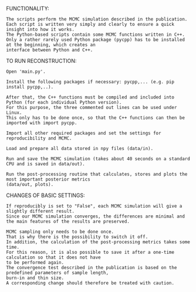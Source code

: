FUNCTIONALITY:

    The scripts perform the MCMC simulation described in the publication.
    Each script is written very simply and clearly to ensure a quick insight into how it works.
    The Python-based scripts contain some MCMC functions written in C++. 
    Only a rather rarely used Python package (pycpp) has to be installed at the beginning, which creates an 
    interface between Python and C++.


TO RUN RECONSTRUCTION:

    Open 'main.py'.
    
    Install the following packages if necessary: pycpp,... (e.g. pip install pycpp,..).
    
    After that, the C++ functions must be compiled and included into Python (for each individual Python version).
    For this purpose, the three commented out lines can be used under Linux.
    This only has to be done once, so that the C++ functions can then be imported with import pycpp.

    Import all other required packages and set the settings for reproducibility and MCMC.
    
    Load and prepare all data stored in npy files (data/in).

    Run and save the MCMC simulation (takes about 40 seconds on a standard CPU and is saved in data/out).

    Run the post-processing routine that calculates, stores and plots the most important posterior metrics 
    (data/out, plots).

CHANGES OF BASIC SETTINGS:

    If reproducibly is set to "False", each MCMC simulation will give a slightly different result.
    Since our MCMC simulation converges, the differences are minimal and the main features of the results are preserved.
    
    MCMC sampling only needs to be done once.
    That is why there is the possibility to switch it off.
    In addition, the calculation of the post-processing metrics takes some time.
    For this reason, it is also possible to save it after a one-time calculation so that it does not have 
    to be performed again.
    The convergence test described in the publication is based on the predefined parameters of sample length, 
    burn-in and thin size.
    A corresponding change should therefore be treated with caution.

